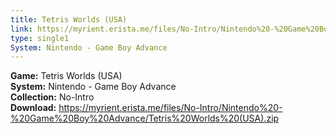 ```yaml
---
title: Tetris Worlds (USA)
link: https://myrient.erista.me/files/No-Intro/Nintendo%20-%20Game%20Boy%20Advance/Tetris%20Worlds%20(USA).zip
type: single1
System: Nintendo - Game Boy Advance
---
```

<b>Game:</b> Tetris Worlds (USA)<br>
<b>System:</b> Nintendo - Game Boy Advance<br>
<b>Collection:</b> No-Intro<br>
<b>Download:</b> https://myrient.erista.me/files/No-Intro/Nintendo%20-%20Game%20Boy%20Advance/Tetris%20Worlds%20(USA).zip